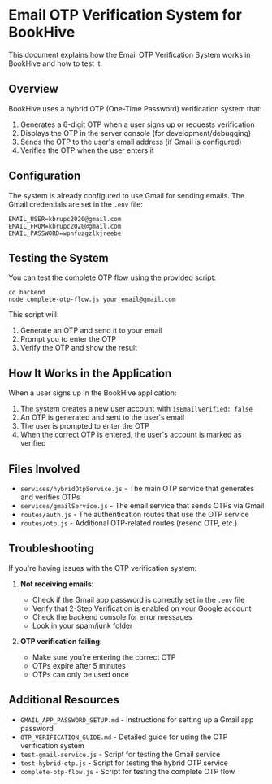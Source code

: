 # Email OTP Verification System for BookHive

This document explains how the Email OTP Verification System works in BookHive and how to test it.

## Overview

BookHive uses a hybrid OTP (One-Time Password) verification system that:

1. Generates a 6-digit OTP when a user signs up or requests verification
2. Displays the OTP in the server console (for development/debugging)
3. Sends the OTP to the user's email address (if Gmail is configured)
4. Verifies the OTP when the user enters it

## Configuration

The system is already configured to use Gmail for sending emails. The Gmail credentials are set in the `.env` file:

```
EMAIL_USER=kbrupc2020@gmail.com
EMAIL_FROM=kbrupc2020@gmail.com
EMAIL_PASSWORD=wpnfuzgzlkjreebe
```

## Testing the System

You can test the complete OTP flow using the provided script:

```
cd backend
node complete-otp-flow.js your_email@gmail.com
```

This script will:
1. Generate an OTP and send it to your email
2. Prompt you to enter the OTP
3. Verify the OTP and show the result

## How It Works in the Application

When a user signs up in the BookHive application:

1. The system creates a new user account with `isEmailVerified: false`
2. An OTP is generated and sent to the user's email
3. The user is prompted to enter the OTP
4. When the correct OTP is entered, the user's account is marked as verified

## Files Involved

- `services/hybridOtpService.js` - The main OTP service that generates and verifies OTPs
- `services/gmailService.js` - The email service that sends OTPs via Gmail
- `routes/auth.js` - The authentication routes that use the OTP service
- `routes/otp.js` - Additional OTP-related routes (resend OTP, etc.)

## Troubleshooting

If you're having issues with the OTP verification system:

1. **Not receiving emails**:
   - Check if the Gmail app password is correctly set in the `.env` file
   - Verify that 2-Step Verification is enabled on your Google account
   - Check the backend console for error messages
   - Look in your spam/junk folder

2. **OTP verification failing**:
   - Make sure you're entering the correct OTP
   - OTPs expire after 5 minutes
   - OTPs can only be used once

## Additional Resources

- `GMAIL_APP_PASSWORD_SETUP.md` - Instructions for setting up a Gmail app password
- `OTP_VERIFICATION_GUIDE.md` - Detailed guide for using the OTP verification system
- `test-gmail-service.js` - Script for testing the Gmail service
- `test-hybrid-otp.js` - Script for testing the hybrid OTP service
- `complete-otp-flow.js` - Script for testing the complete OTP flow